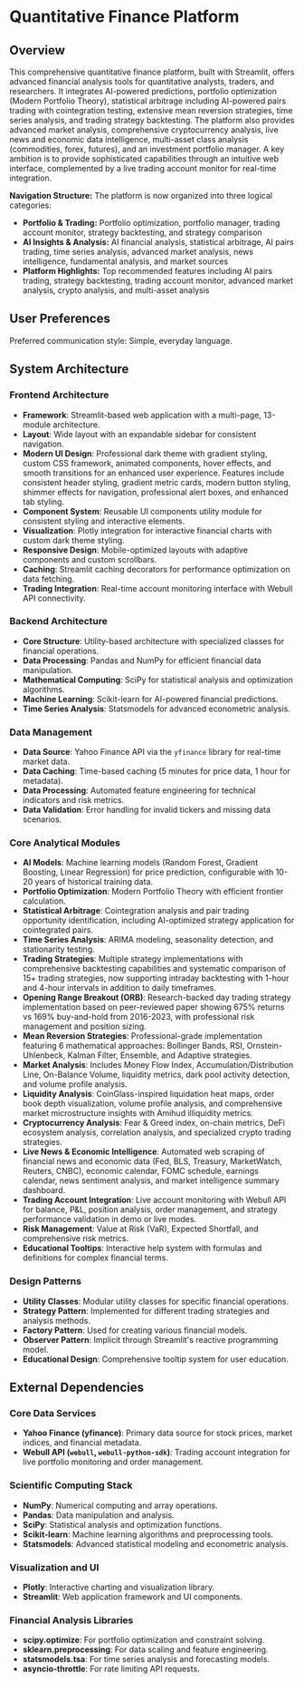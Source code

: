 # Quantitative Finance Platform

## Overview
This comprehensive quantitative finance platform, built with Streamlit, offers advanced financial analysis tools for quantitative analysts, traders, and researchers. It integrates AI-powered predictions, portfolio optimization (Modern Portfolio Theory), statistical arbitrage including AI-powered pairs trading with cointegration testing, extensive mean reversion strategies, time series analysis, and trading strategy backtesting. The platform also provides advanced market analysis, comprehensive cryptocurrency analysis, live news and economic data intelligence, multi-asset class analysis (commodities, forex, futures), and an investment portfolio manager. A key ambition is to provide sophisticated capabilities through an intuitive web interface, complemented by a live trading account monitor for real-time integration.

**Navigation Structure:** The platform is now organized into three logical categories:
- **Portfolio & Trading:** Portfolio optimization, portfolio manager, trading account monitor, strategy backtesting, and strategy comparison
- **AI Insights & Analysis:** AI financial analysis, statistical arbitrage, AI pairs trading, time series analysis, advanced market analysis, news intelligence, fundamental analysis, and market sources  
- **Platform Highlights:** Top recommended features including AI pairs trading, strategy backtesting, trading account monitor, advanced market analysis, crypto analysis, and multi-asset analysis

## User Preferences
Preferred communication style: Simple, everyday language.

## System Architecture

### Frontend Architecture
- **Framework**: Streamlit-based web application with a multi-page, 13-module architecture.
- **Layout**: Wide layout with an expandable sidebar for consistent navigation.
- **Modern UI Design**: Professional dark theme with gradient styling, custom CSS framework, animated components, hover effects, and smooth transitions for an enhanced user experience. Features include consistent header styling, gradient metric cards, modern button styling, shimmer effects for navigation, professional alert boxes, and enhanced tab styling.
- **Component System**: Reusable UI components utility module for consistent styling and interactive elements.
- **Visualization**: Plotly integration for interactive financial charts with custom dark theme styling.
- **Responsive Design**: Mobile-optimized layouts with adaptive components and custom scrollbars.
- **Caching**: Streamlit caching decorators for performance optimization on data fetching.
- **Trading Integration**: Real-time account monitoring interface with Webull API connectivity.

### Backend Architecture
- **Core Structure**: Utility-based architecture with specialized classes for financial operations.
- **Data Processing**: Pandas and NumPy for efficient financial data manipulation.
- **Mathematical Computing**: SciPy for statistical analysis and optimization algorithms.
- **Machine Learning**: Scikit-learn for AI-powered financial predictions.
- **Time Series Analysis**: Statsmodels for advanced econometric analysis.

### Data Management
- **Data Source**: Yahoo Finance API via the `yfinance` library for real-time market data.
- **Data Caching**: Time-based caching (5 minutes for price data, 1 hour for metadata).
- **Data Processing**: Automated feature engineering for technical indicators and risk metrics.
- **Data Validation**: Error handling for invalid tickers and missing data scenarios.

### Core Analytical Modules
- **AI Models**: Machine learning models (Random Forest, Gradient Boosting, Linear Regression) for price prediction, configurable with 10-20 years of historical training data.
- **Portfolio Optimization**: Modern Portfolio Theory with efficient frontier calculation.
- **Statistical Arbitrage**: Cointegration analysis and pair trading opportunity identification, including AI-optimized strategy application for cointegrated pairs.
- **Time Series Analysis**: ARIMA modeling, seasonality detection, and stationarity testing.
- **Trading Strategies**: Multiple strategy implementations with comprehensive backtesting capabilities and systematic comparison of 15+ trading strategies, now supporting intraday backtesting with 1-hour and 4-hour intervals in addition to daily timeframes.
- **Opening Range Breakout (ORB)**: Research-backed day trading strategy implementation based on peer-reviewed paper showing 675% returns vs 169% buy-and-hold from 2016-2023, with professional risk management and position sizing.
- **Mean Reversion Strategies**: Professional-grade implementation featuring 6 mathematical approaches: Bollinger Bands, RSI, Ornstein-Uhlenbeck, Kalman Filter, Ensemble, and Adaptive strategies.
- **Market Analysis**: Includes Money Flow Index, Accumulation/Distribution Line, On-Balance Volume, liquidity metrics, dark pool activity detection, and volume profile analysis.
- **Liquidity Analysis**: CoinGlass-inspired liquidation heat maps, order book depth visualization, volume profile analysis, and comprehensive market microstructure insights with Amihud illiquidity metrics.
- **Cryptocurrency Analysis**: Fear & Greed index, on-chain metrics, DeFi ecosystem analysis, correlation analysis, and specialized crypto trading strategies.
- **Live News & Economic Intelligence**: Automated web scraping of financial news and economic data (Fed, BLS, Treasury, MarketWatch, Reuters, CNBC), economic calendar, FOMC schedule, earnings calendar, news sentiment analysis, and market intelligence summary dashboard.
- **Trading Account Integration**: Live account monitoring with Webull API for balance, P&L, position analysis, order management, and strategy performance validation in demo or live modes.
- **Risk Management**: Value at Risk (VaR), Expected Shortfall, and comprehensive risk metrics.
- **Educational Tooltips**: Interactive help system with formulas and definitions for complex financial terms.

### Design Patterns
- **Utility Classes**: Modular utility classes for specific financial operations.
- **Strategy Pattern**: Implemented for different trading strategies and analysis methods.
- **Factory Pattern**: Used for creating various financial models.
- **Observer Pattern**: Implicit through Streamlit's reactive programming model.
- **Educational Design**: Comprehensive tooltip system for user education.

## External Dependencies

### Core Data Services
- **Yahoo Finance (yfinance)**: Primary data source for stock prices, market indices, and financial metadata.
- **Webull API (`webull`, `webull-python-sdk`)**: Trading account integration for live portfolio monitoring and order management.

### Scientific Computing Stack
- **NumPy**: Numerical computing and array operations.
- **Pandas**: Data manipulation and analysis.
- **SciPy**: Statistical analysis and optimization functions.
- **Scikit-learn**: Machine learning algorithms and preprocessing tools.
- **Statsmodels**: Advanced statistical modeling and econometric analysis.

### Visualization and UI
- **Plotly**: Interactive charting and visualization library.
- **Streamlit**: Web application framework and UI components.

### Financial Analysis Libraries
- **scipy.optimize**: For portfolio optimization and constraint solving.
- **sklearn.preprocessing**: For data scaling and feature engineering.
- **statsmodels.tsa**: For time series analysis and forecasting models.
- **asyncio-throttle**: For rate limiting API requests.